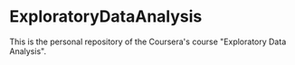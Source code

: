 ExploratoryDataAnalysis
=======================

This is the personal repository of the Coursera's course "Exploratory Data Analysis".
